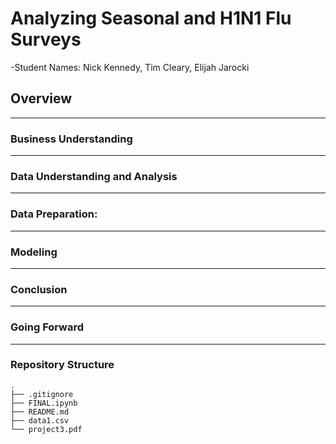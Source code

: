 # Analyzing Seasonal and H1N1 Flu Surveys

-Student Names: Nick Kennedy, Tim Cleary, Elijah Jarocki

## Overview


---

### **Business Understanding**


---

### **Data Understanding and Analysis**


---

### **Data Preparation:**


---

### **Modeling**


---

### **Conclusion**


---

### **Going Forward**


---

### **Repository Structure**
```
.
├── .gitignore
├── FINAL.ipynb
├── README.md
├── data1.csv
└── project3.pdf
```
